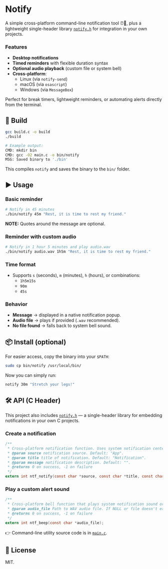 # Notify

A simple cross-platform command-line notification tool ⏰🔔, plus a lightweight single-header library [`notify.h`](./notify.h) for integration in your own projects.

### Features
* **Desktop notifications**
* **Timed reminders** with flexible duration syntax
* **Optional audio playback** (custom file or system bell)
* **Cross-platform**:
  * Linux (via `notify-send`)
  * macOS (via `osascript`)
  * Windows (via `MessageBox`)

Perfect for break timers, lightweight reminders, or automating alerts directly from the terminal.

## 🚀 Build
```sh
gcc build.c -o build
./build

# Example output:
CMD: mkdir bin
CMD: gcc -O2 main.c -o bin/notify
MSG: Saved binary to './bin'
```
This compiles `notify` and saves the binary to the `bin/` folder.

## ▶️ Usage
### Basic reminder
```sh
# Notify in 45 minutes
./bin/notify 45m "Rest, it is time to rest my friend."
```
**NOTE:** Quotes around the message are optional.

### Reminder with custom audio
```sh
# Notify in 1 hour 5 minutes and play audio.wav
./bin/notify audio.wav 1h5m "Rest, it is time to rest my friend."
```

### Time format
* Supports `s` (seconds), `m` (minutes), `h` (hours), or combinations:
  * `1h5m15s`
  * `90m`
  * `45s`

### Behavior
* **Message** → displayed in a native notification popup.
* **Audio file** → plays if provided (`.wav` recommended).
* **No file found** → falls back to system bell sound.

## 📦 Install (optional)
For easier access, copy the binary into your `$PATH`:
```sh
sudo cp bin/notify /usr/local/bin/
```

Now you can simply run:
```sh
notify 30m "Stretch your legs!"
```

## 🛠️ API (C Header)
This project also includes [`notify.h`](./notify.h) — a single-header library for embedding notifications in your own C projects.

### Create a notification
```c
/**
 * Cross-platform notification function. Uses system notification center to push messages.
 * @param source notification source. Default: "App".
 * @param title title of notification. Default: "Notification".
 * @param message notification description. Default: "".
 * @returns 0 on success, -1 on failure
 */
extern int ntf_notify(const char *source, const char *title, const char *message);
```

### Play a custom alert sound
```c
/**
 * Cross-platform bell function that plays system notification sound or custom WAV file.
 * @param audio_file Path to WAV audio file. If NULL or file doesn't exist, plays default system bell.
 * @returns 0 on success, -1 on failure
 */
extern int ntf_beep(const char *audio_file);
```

👉 Command-line utility source code is in [`main.c`](./main.c).

## 📄 License
MIT.
